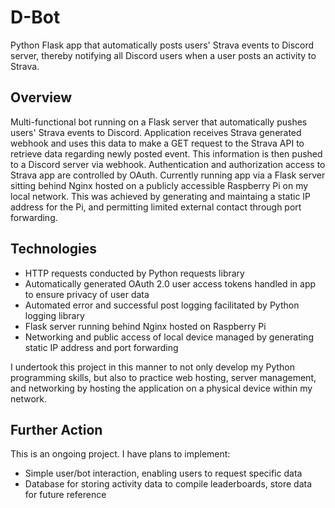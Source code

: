 <h1>D-Bot</h1>

Python Flask app that automatically posts users' Strava events to Discord server, thereby notifying all Discord users when a user posts an activity to Strava.

<h2>Overview</h2>

Multi-functional bot running on a Flask server that automatically pushes users' Strava events to Discord. Application receives Strava generated webhook and uses this data to make a GET request to the Strava API to retrieve data regarding newly posted event. This information is then pushed to a Discord server via webhook. Authentication and authorization access to Strava app are controlled by OAuth. Currently running app via a Flask server sitting behind Nginx hosted on a publicly accessible Raspberry Pi on my local network. This was achieved by generating and maintaing a static IP address for the Pi, and permitting limited external contact through port forwarding.

<h2>Technologies</h2>
<ul>
<li>HTTP requests conducted by Python requests library</li>
<li>Automatically generated OAuth 2.0 user access tokens handled in app to ensure privacy of user data</li>
<li>Automated error and successful post logging facilitated by Python logging library</li>
<li>Flask server running behind Nginx hosted on Raspberry Pi</li>
<li>Networking and public access of local device managed by generating static IP address and port forwarding</li>
</ul>

I undertook this project in this manner to not only develop my Python programming skills, but also to practice web hosting, server management, and networking by hosting the application on a physical device within my network.

<h2>Further Action</h2>

This is an ongoing project. I have plans to implement:
- Simple user/bot interaction, enabling users to request specific data
- Database for storing activity data to compile leaderboards, store data for future reference

